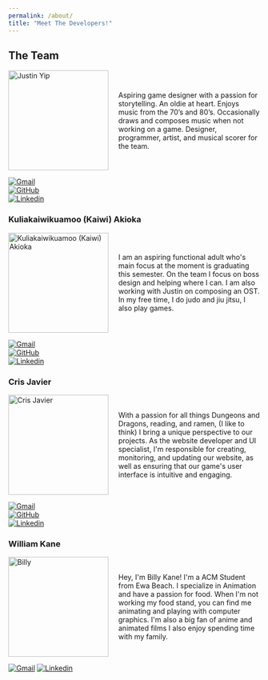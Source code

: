 ```yaml
---
permalink: /about/
title: "Meet The Developers!"
---
```


## The Team


<div style="display: flex; align-items: center;">
  <img src="/AnswerForTheDust/assets/images/justin.jpg" alt="Justin Yip" style="width: 200px; height: auto; margin-right: 20px;">
  <p style="flex-grow: 1;">Aspiring game designer with a passion for storytelling. An oldie at heart. Enjoys music from the 70’s and 80’s. Occasionally draws and composes music when not working on a game. Designer, programmer, artist, and musical scorer for the team.</p>
</div>

[![Gmail](https://img.shields.io/badge/Gmail-D14836?style=for-the-badge&logo=gmail&logoColor=white)](jyip808@hawaii.edu)
<br>
[![GitHub](https://badgen.net/badge/icon/github?icon=github&label)](https://jyip808.github.io/)
<br>
[![Linkedin](https://img.shields.io/badge/LinkedIn-0077B5?style=for-the-badge&logo=linkedin&logoColor=white)](https://www.linkedin.com/in/justin-yip-bb305421b?original_referer=)

### Kuliakaiwikuamoo (Kaiwi) Akioka

<div style="display: flex; align-items: center;">
  <img src="/AnswerForTheDust/assets/images/kaiwi.jpg" alt="Kuliakaiwikuamoo (Kaiwi) Akioka" style="width: 200px; height: auto; margin-right: 20px;">
  <p style="flex-grow: 1;">I am an aspiring functional adult who's main focus at the moment is graduating this semester. On the team I focus on boss design and helping where I can. I am also working with Justin on composing an OST. In my free time, I do judo and jiu jitsu, I also play games.</p>
</div>

[![Gmail](https://img.shields.io/badge/Gmail-D14836?style=for-the-badge&logo=gmail&logoColor=white)](kakioka@hawaii.edu)
<br>
[![GitHub](https://badgen.net/badge/icon/github?icon=github&label)](https://kakioka.github.io/)
<br>
[![Linkedin](https://img.shields.io/badge/LinkedIn-0077B5?style=for-the-badge&logo=linkedin&logoColor=white)](https://www.linkedin.com/in/changeme/)

### Cris Javier

<div style="display: flex; align-items: center;">
  <img src="/AnswerForTheDust/assets/images/crisj.jpg" alt="Cris Javier" style="width: 200px; height: auto; margin-right: 20px;">
  <p style="flex-grow: 1;">With a passion for all things Dungeons and Dragons, reading, and ramen, (I like to think) I bring a unique perspective to our projects. As the website developer and UI specialist, I'm responsible for creating, monitoring, and updating our website, as well as ensuring that our game's user interface is intuitive and engaging.</p>
</div>

[![Gmail](https://img.shields.io/badge/Gmail-D14836?style=for-the-badge&logo=gmail&logoColor=white)](crisj@hawaii.edu)
<br>
[![GitHub](https://badgen.net/badge/icon/github?icon=github&label)](https://crisjavier.github.io)
<br>
[![Linkedin](https://img.shields.io/badge/LinkedIn-0077B5?style=for-the-badge&logo=linkedin&logoColor=white)](https://www.linkedin.com/in/crisj?original_referer=)

### William Kane

<div style="display: flex; align-items: center;">
  <img src="/AnswerForTheDust/assets/images/billy.jpg" alt="Billy" style="width: 200px; height: auto; margin-right: 20px;">
  <p style="flex-grow: 1;">
Hey, I'm Billy Kane! I'm a ACM Student from Ewa Beach. I specialize in Animation and have a passion for food. When I'm not working my food stand, you can find me animating and playing with computer graphics. I'm also a big fan of anime and animated films I also enjoy spending time with my family.</p>
</div>

[![Gmail](https://img.shields.io/badge/Gmail-D14836?style=for-the-badge&logo=gmail&logoColor=white)](wkkane@hawaii.edu)
[![Linkedin](https://img.shields.io/badge/LinkedIn-0077B5?style=for-the-badge&logo=linkedin&logoColor=white)](https://www.linkedin.com/in/bill-k-61616812a)
